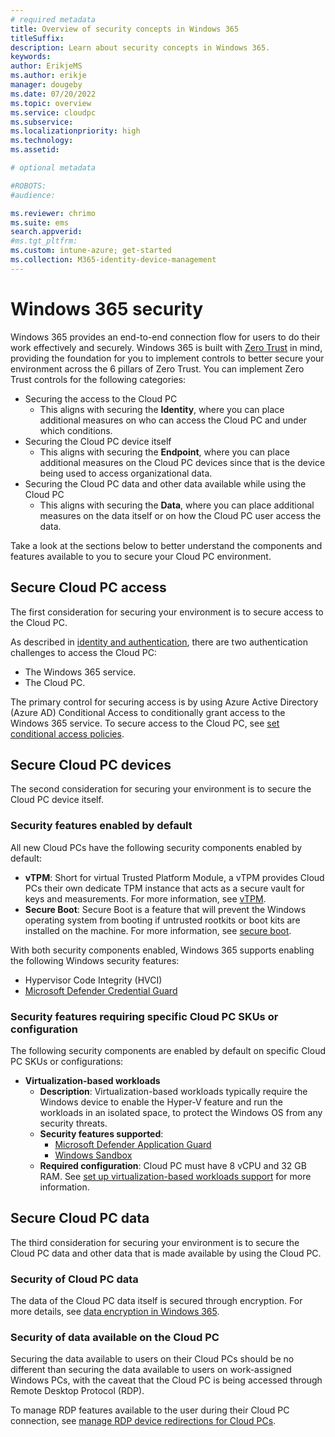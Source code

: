 ```yaml
---
# required metadata
title: Overview of security concepts in Windows 365
titleSuffix:
description: Learn about security concepts in Windows 365.
keywords:
author: ErikjeMS  
ms.author: erikje
manager: dougeby
ms.date: 07/20/2022
ms.topic: overview
ms.service: cloudpc
ms.subservice:
ms.localizationpriority: high
ms.technology:
ms.assetid: 

# optional metadata

#ROBOTS:
#audience:

ms.reviewer: chrimo
ms.suite: ems
search.appverid: 
#ms.tgt_pltfrm:
ms.custom: intune-azure; get-started
ms.collection: M365-identity-device-management
---
```


# Windows 365 security

Windows 365 provides an end-to-end connection flow for users to do their work effectively and securely. Windows 365 is built with [Zero Trust](/security/zero-trust/zero-trust-overview) in mind, providing the foundation for you to implement controls to better secure your environment across the 6 pillars of Zero Trust. You can implement Zero Trust controls for the following categories:

- Securing the access to the Cloud PC
    - This aligns with securing the **Identity**, where you can place additional measures on who can access the Cloud PC and under which conditions.
- Securing the Cloud PC device itself
    - This aligns with securing the **Endpoint**, where you can place additional measures on the Cloud PC devices since that is the device being used to access organizational data.
- Securing the Cloud PC data and other data available while using the Cloud PC
    - This aligns with securing the **Data**, where you can place additional measures on the data itself or on how the Cloud PC user access the data.

Take a look at the sections below to better understand the components and features available to you to secure your Cloud PC environment.

## Secure Cloud PC access

The first consideration for securing your environment is to secure access to the Cloud PC.

As described in [identity and authentication](/windows-365/enterprise/identity-authentication#authentication), there are two authentication challenges to access the Cloud PC:

- The Windows 365 service.
- The Cloud PC.

The primary control for securing access is by using Azure Active Directory (Azure AD) Conditional Access to conditionally grant access to the Windows 365 service. To secure access to the Cloud PC, see [set conditional access policies](/windows-365/enterprise/set-conditional-access-policies).

## Secure Cloud PC devices

The second consideration for securing your environment is to secure the Cloud PC device itself.

### Security features enabled by default

All new Cloud PCs have the following security components enabled by default:

- **vTPM**: Short for virtual Trusted Platform Module, a vTPM provides Cloud PCs their own dedicate TPM instance that acts as a secure vault for keys and measurements. For more information, see [vTPM](/azure/virtual-machines/trusted-launch#vtpm).
- **Secure Boot**: Secure Boot is a feature that will prevent the Windows operating system from booting if untrusted rootkits or boot kits are installed on the machine. For more information, see [secure boot](/azure/virtual-machines/trusted-launch#secure-boot).

With both security components enabled, Windows 365 supports enabling the following Windows security features:

- Hypervisor Code Integrity (HVCI)
- [Microsoft Defender Credential Guard](/windows/security/identity-protection/credential-guard/credential-guard-manage)

### Security features requiring specific Cloud PC SKUs or configuration

The following security components are enabled by default on specific Cloud PC SKUs or configurations:

- **Virtualization-based workloads**
    - **Description**: Virtualization-based workloads typically require the Windows device to enable the Hyper-V feature and run the workloads in an isolated space, to protect the Windows OS from any security threats.
    - **Security features supported**:
        - [Microsoft Defender Application Guard](/windows/security/threat-protection/microsoft-defender-application-guard/md-app-guard-overview)
        - [Windows Sandbox](/windows/security/threat-protection/windows-sandbox/windows-sandbox-overview)
    - **Required configuration**: Cloud PC must have 8 vCPU and 32 GB RAM. See [set up virtualization-based workloads support](nested-virtualization.md#requirements) for more information.

## Secure Cloud PC data

The third consideration for securing your environment is to secure the Cloud PC data and other data that is made available by using the Cloud PC.

### Security of Cloud PC data

The data of the Cloud PC data itself is secured through encryption. For more details, see [data encryption in Windows 365](/windows-365/enterprise/encryption).

### Security of data available on the Cloud PC

Securing the data available to users on their Cloud PCs should be no different than securing the data available to users on work-assigned Windows PCs, with the caveat that the Cloud PC is being accessed through Remote Desktop Protocol (RDP).

To manage RDP features available to the user during their Cloud PC connection, see [manage RDP device redirections for Cloud PCs](/windows-365/enterprise/manage-rdp-device-redirections).
